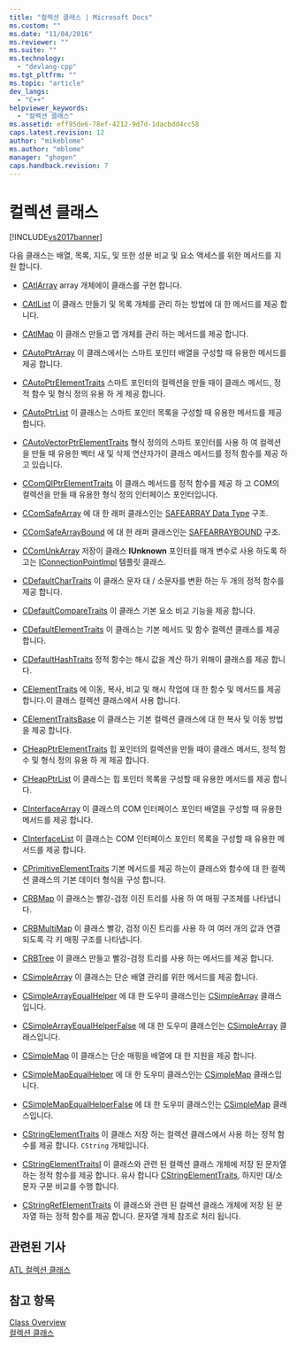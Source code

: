 ```yaml
---
title: "컬렉션 클래스 | Microsoft Docs"
ms.custom: ""
ms.date: "11/04/2016"
ms.reviewer: ""
ms.suite: ""
ms.technology: 
  - "devlang-cpp"
ms.tgt_pltfrm: ""
ms.topic: "article"
dev_langs: 
  - "C++"
helpviewer_keywords: 
  - "컬렉션 클래스"
ms.assetid: eff95de6-78ef-4212-9d7d-1dacbdd4cc58
caps.latest.revision: 12
author: "mikeblome"
ms.author: "mblome"
manager: "ghogen"
caps.handback.revision: 7
---
```

# 컬렉션 클래스
[!INCLUDE[vs2017banner](../assembler/inline/includes/vs2017banner.md)]

다음 클래스는 배열, 목록, 지도, 및 또한 성분 비교 및 요소 액세스를 위한 메서드를 지원 합니다.  
  
-   [CAtlArray](../atl/reference/catlarray-class.md) array 개체에이 클래스를 구현 합니다.  
  
-   [CAtlList](../atl/reference/catllist-class.md) 이 클래스 만들기 및 목록 개체를 관리 하는 방법에 대 한 메서드를 제공 합니다.  
  
-   [CAtlMap](../atl/reference/catlmap-class.md) 이 클래스 만들고 맵 개체를 관리 하는 메서드를 제공 합니다.  
  
-   [CAutoPtrArray](../atl/reference/cautoptrarray-class.md) 이 클래스에서는 스마트 포인터 배열을 구성할 때 유용한 메서드를 제공 합니다.  
  
-   [CAutoPtrElementTraits](../atl/reference/cautoptrelementtraits-class.md) 스마트 포인터의 컬렉션을 만들 때이 클래스 메서드, 정적 함수 및 형식 정의 유용 하 게 제공 합니다.  
  
-   [CAutoPtrList](../atl/reference/cautoptrlist-class.md) 이 클래스는 스마트 포인터 목록을 구성할 때 유용한 메서드를 제공 합니다.  
  
-   [CAutoVectorPtrElementTraits](../atl/reference/cautovectorptrelementtraits-class.md) 형식 정의의 스마트 포인터를 사용 하 여 컬렉션을 만들 때 유용한 벡터 새 및 삭제 연산자가이 클래스 메서드를 정적 함수를 제공 하 고 있습니다.  
  
-   [CComQIPtrElementTraits](../atl/reference/ccomqiptrelementtraits-class.md) 이 클래스 메서드를 정적 함수를 제공 하 고 COM의 컬렉션을 만들 때 유용한 형식 정의 인터페이스 포인터입니다.  
  
-   [CComSafeArray](../atl/reference/ccomsafearray-class.md) 에 대 한 래퍼 클래스인는 [SAFEARRAY Data Type](http://msdn.microsoft.com/ko-kr/9ec8025b-4763-4526-ab45-390c5d8b3b1e) 구조.  
  
-   [CComSafeArrayBound](../atl/reference/ccomsafearraybound-class.md) 에 대 한 래퍼 클래스인는  [SAFEARRAYBOUND](http://msdn.microsoft.com/ko-kr/303a9bdb-71d6-4f14-8747-84cf84936c6d) 구조.  
  
-   [CComUnkArray](../atl/reference/ccomunkarray-class.md) 저장이 클래스  **IUnknown** 포인터를 매개 변수로 사용 하도록 하 고는  [IConnectionPointImpl](../atl/reference/iconnectionpointimpl-class.md) 템플릿 클래스.  
  
-   [CDefaultCharTraits](../atl/reference/cdefaultchartraits-class.md) 이 클래스 문자 대 \/ 소문자를 변환 하는 두 개의 정적 함수를 제공 합니다.  
  
-   [CDefaultCompareTraits](../atl/reference/cdefaultcomparetraits-class.md) 이 클래스 기본 요소 비교 기능을 제공 합니다.  
  
-   [CDefaultElementTraits](../atl/reference/cdefaultelementtraits-class.md) 이 클래스는 기본 메서드 및 함수 컬렉션 클래스를 제공 합니다.  
  
-   [CDefaultHashTraits](../atl/reference/cdefaulthashtraits-class.md) 정적 함수는 해시 값을 계산 하기 위해이 클래스를 제공 합니다.  
  
-   [CElementTraits](../atl/reference/celementtraits-class.md) 에 이동, 복사, 비교 및 해시 작업에 대 한 함수 및 메서드를 제공 합니다.이 클래스 컬렉션 클래스에서 사용 합니다.  
  
-   [CElementTraitsBase](../atl/reference/celementtraitsbase-class.md) 이 클래스는 기본 컬렉션 클래스에 대 한 복사 및 이동 방법을 제공 합니다.  
  
-   [CHeapPtrElementTraits](../atl/reference/cheapptrelementtraits-class.md) 힙 포인터의 컬렉션을 만들 때이 클래스 메서드, 정적 함수 및 형식 정의 유용 하 게 제공 합니다.  
  
-   [CHeapPtrList](../atl/reference/cheapptrlist-class.md) 이 클래스는 힙 포인터 목록을 구성할 때 유용한 메서드를 제공 합니다.  
  
-   [CInterfaceArray](../atl/reference/cinterfacearray-class.md) 이 클래스의 COM 인터페이스 포인터 배열을 구성할 때 유용한 메서드를 제공 합니다.  
  
-   [CInterfaceList](../atl/reference/cinterfacelist-class.md) 이 클래스는 COM 인터페이스 포인터 목록을 구성할 때 유용한 메서드를 제공 합니다.  
  
-   [CPrimitiveElementTraits](../atl/reference/cprimitiveelementtraits-class.md) 기본 메서드를 제공 하는이 클래스와 함수에 대 한 컬렉션 클래스의 기본 데이터 형식을 구성 합니다.  
  
-   [CRBMap](../atl/reference/crbmap-class.md) 이 클래스는 빨강\-검정 이진 트리를 사용 하 여 매핑 구조체를 나타냅니다.  
  
-   [CRBMultiMap](../atl/reference/crbmultimap-class.md) 이 클래스 빨강, 검정 이진 트리를 사용 하 여 여러 개의 값과 연결 되도록 각 키 매핑 구조를 나타냅니다.  
  
-   [CRBTree](../atl/reference/crbtree-class.md) 이 클래스 만들고 빨강\-검정 트리를 사용 하는 메서드를 제공 합니다.  
  
-   [CSimpleArray](../atl/reference/csimplearray-class.md) 이 클래스는 단순 배열 관리를 위한 메서드를 제공 합니다.  
  
-   [CSimpleArrayEqualHelper](../atl/reference/csimplearrayequalhelper-class.md) 에 대 한 도우미 클래스인는  [CSimpleArray](../atl/reference/csimplearray-class.md) 클래스입니다.  
  
-   [CSimpleArrayEqualHelperFalse](../atl/reference/csimplearrayequalhelperfalse-class.md) 에 대 한 도우미 클래스인는  [CSimpleArray](../atl/reference/csimplearray-class.md) 클래스입니다.  
  
-   [CSimpleMap](../atl/reference/csimplemap-class.md) 이 클래스는 단순 매핑을 배열에 대 한 지원을 제공 합니다.  
  
-   [CSimpleMapEqualHelper](../atl/reference/csimplemapequalhelper-class.md) 에 대 한 도우미 클래스인는  [CSimpleMap](../atl/reference/csimplemap-class.md) 클래스입니다.  
  
-   [CSimpleMapEqualHelperFalse](../atl/reference/csimplemapequalhelperfalse-class.md) 에 대 한 도우미 클래스인는  [CSimpleMap](../atl/reference/csimplemap-class.md) 클래스입니다.  
  
-   [CStringElementTraits](../atl/reference/cstringelementtraits-class.md) 이 클래스 저장 하는 컬렉션 클래스에서 사용 하는 정적 함수를 제공 합니다. `CString` 개체입니다.  
  
-   [CStringElementTraitsI](../atl/reference/cstringelementtraitsi-class.md) 이 클래스와 관련 된 컬렉션 클래스 개체에 저장 된 문자열 하는 정적 함수를 제공 합니다.  유사 합니다  [CStringElementTraits](../atl/reference/cstringelementtraits-class.md), 하지만 대\/소문자 구분 비교를 수행 합니다.  
  
-   [CStringRefElementTraits](../atl/reference/cstringrefelementtraits-class.md) 이 클래스와 관련 된 컬렉션 클래스 개체에 저장 된 문자열 하는 정적 함수를 제공 합니다.  문자열 개체 참조로 처리 됩니다.  
  
## 관련된 기사  
 [ATL 컬렉션 클래스](../atl/atl-collection-classes.md)  
  
## 참고 항목  
 [Class Overview](../atl/atl-class-overview.md)   
 [컬렉션 클래스](../atl/atl-collection-classes.md)